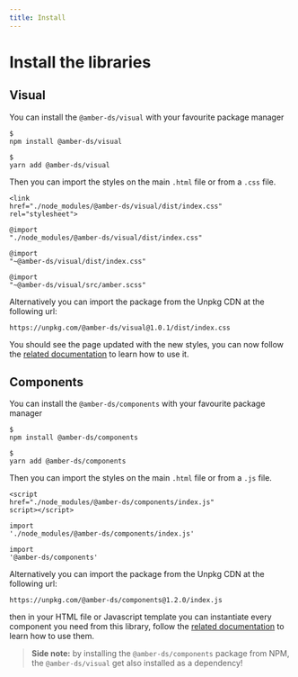 ```yaml
---
title: Install
---
```


# Install the libraries

## Visual

You can install the `@amber-ds/visual` with your favourite package manager
<amber-tabs labels="NPM,Yarn">
  <amber-tab-content><div class="language- extra-class"><pre class="language-text"><code>$ npm install @amber-ds/visual</code></pre></div></amber-tab-content>
  <amber-tab-content><div class="language- extra-class"><pre class="language-text"><code>$ yarn add @amber-ds/visual</code></pre></div></amber-tab-content>
</amber-tabs>

Then you can import the styles on the main `.html` file or from a `.css` file.
<amber-tabs labels="HTML,CSS,CSS (Webpack), SCSS (Webpack)">
  <amber-tab-content><div class="language-html extra-class"><pre class="language-html"><code>&lt;link href="./node_modules/@amber-ds/visual/dist/index.css" rel="stylesheet"&gt;</code></pre></div></amber-tab-content>
  <amber-tab-content><div class="language-css extra-class"><pre class="language-css"><code>@import "./node_modules/@amber-ds/visual/dist/index.css"</code></pre></div></amber-tab-content>
  <amber-tab-content><div class="language-css extra-class"><pre class="language-css"><code>@import "~@amber-ds/visual/dist/index.css"</code></pre></div></amber-tab-content>
  <amber-tab-content><div class="language-css extra-class"><pre class="language-css"><code>@import "~@amber-ds/visual/src/amber.scss"</code></pre></div></amber-tab-content>
</amber-tabs>

Alternatively you can import the package from the Unpkg CDN at the following url:

```
https://unpkg.com/@amber-ds/visual@1.0.1/dist/index.css
```

You should see the page updated with the new styles, you can now follow the [related documentation](/visual/color/) to learn how to use it.


## Components

You can install the `@amber-ds/components` with your favourite package manager
<amber-tabs labels="NPM,Yarn">
  <amber-tab-content><div class="language- extra-class"><pre class="language-text"><code>$ npm install @amber-ds/components</code></pre></div></amber-tab-content>
  <amber-tab-content><div class="language- extra-class"><pre class="language-text"><code>$ yarn add @amber-ds/components</code></pre></div></amber-tab-content>
</amber-tabs>

Then you can import the styles on the main `.html` file or from a `.js` file.
<amber-tabs labels="HTML,JS,JS (Webpack)">
  <amber-tab-content><div class="language-html extra-class"><pre class="language-html"><code>&lt;script href="./node_modules/@amber-ds/components/index.js" script&gt;&lt;/script&gt;</code></pre></div></amber-tab-content>
  <amber-tab-content><div class="language-js extra-class"><pre class="language-js"><code>import './node_modules/@amber-ds/components/index.js'</code></pre></div></amber-tab-content>
  <amber-tab-content><div class="language-js extra-class"><pre class="language-js"><code>import '@amber-ds/components'</code></pre></div></amber-tab-content>
</amber-tabs>

Alternatively you can import the package from the Unpkg CDN at the following url:

```
https://unpkg.com/@amber-ds/components@1.2.0/index.js
```

then in your HTML file or Javascript template you can instantiate every component you need from this library, follow the [related documentation](/components/overview/) to learn how to use them. 

> **Side note:** by installing the `@amber-ds/components` package from NPM, the `@amber-ds/visual` get also installed as a dependency! 

<!-- # Resources

## Hello VuePress!

_How are you doing?_
> **I'm doing fine, thanks!**

_Great, I was wondering what `49 + 32` is?_
> **{{49 + 32}}**

_Could you repeat that a few times?_

> **Sigh...**
<p v-for="i of 3">{{49 + 32}}</p> -->